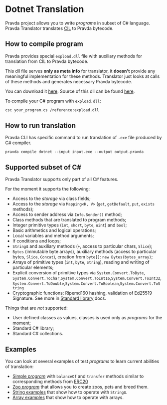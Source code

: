 # Dotnet Translation

Pravda project allows you to write _programs_ in subset of C\# language.
Pravda Translator translates [CIL](https://en.wikipedia.org/wiki/Common_Intermediate_Language) to Pravda bytecode.

## How to compile program
Pravda provides special `expload.dll` file with auxiliary methods for translation from CIL to Pravda bytecode. 

This dll file serves **only as meta info** for translator, 
it __doesn't__ provide any meaningful implementation for these methods.
Translator just looks at calls of these methods and generates necessary Pravda bytecode.
 
You can download it [here](../dotnet/src/test/resources/expload.dll). 
Source of this dll can be found [here](../dotnet/src/test/resources/expload.cs). 

To compile your C# program with `expload.dll`:
```bash
csc your_program.cs /reference:expload.dll
```

## How to run translation

Pravda CLI has specific command to run translation of `.exe` file produced by C# compiler.
```
pravda compile dotnet --input input.exe --output output.pravda
```

## Supported subset of C#

Pravda Translator supports only part of all C# features. 

For the moment it supports the following:
- Access to the _storage_ via class fields;
- Access to the _storage_ via `Mapping<K, V>` (`get`, `getDefault`, `put`, `exists` methods);
- Access to sender address via `Info.Sender()` method;
- Class methods that are translated to program methods; 
- Integer primitive types (`int`, `short`, `byte`, `uint`) and `bool`;
- Basic arithmetics and logical operations; 
- Local variables and method arguments;
- If conditions and loops;
- `String`s and auxiliary methods (`+`, access to particular chars, `Slice`);
- `Bytes` (immutable byte arrays), auxiliary methods (access to particular bytes, `Slice`, `Concat`), creation from `byte[]`: `new Bytes(bytes_array)`;
- Arrays of primitive types (`int`, `byte`, `String`), reading and writing of particular elements;
- Explicit conversion of primitive types via 
`System.Convert.ToByte`, `System.Convert.ToChar`,`System.Convert.ToInt16`,`System.Convert.ToInt32`,`System.Convert.ToDouble`,`System.Convert.ToBoolean`,`System.Convert.ToString`
- Cryptographic functions: Ripemd160 hashing, validation of Ed25519 Signature. See more in [Standard library](ref/vm/stdlib.md) docs.

Things that are *not* supported:
- User defined classes as values, classes is used only as _programs_ for the moment;
- Standard C# library;
- Standard C# collections.

## Examples

You can look at several examples of test _programs_ to learn current abilities of translation:
- [Simple _program_](../dotnet/src/test/resources/smart_program.cs) with `balanceOf` and `transfer` methods similar to corresponding methods from [ERC20](https://theethereum.wiki/w/index.php/ERC20_Token_Standard)
- [Zoo _program_](../dotnet/src/test/resources/zoo_program.cs) that allows you to create zoos, pets and breed them. 
- [String examples](../dotnet/src/test/resources/strings.cs) that show how to operate with `String`s.
- [Array examples](../dotnet/src/test/resources/arrays.cs) that show how to operate with arrays.